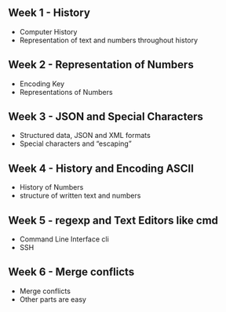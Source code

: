 ## Week 1 - History
- Computer History
- Representation of text and numbers throughout history
## Week 2 - Representation of Numbers
- Encoding Key
- Representations of Numbers
## Week 3 - JSON and Special Characters
- Structured data, JSON and XML formats
- Special characters and “escaping”
## Week 4 - History and Encoding ASCII
- History of Numbers
- structure of written text and numbers
## Week 5 - regexp and Text Editors like cmd
- Command Line Interface cli
- SSH 
## Week 6 - Merge conflicts
- Merge conflicts
- Other parts are easy

